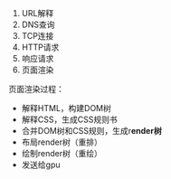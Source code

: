 1. URL解释
2. DNS查询
3. TCP连接
4. HTTP请求
5. 响应请求
6. 页面渲染

页面渲染过程：

- 解释HTML，构建DOM树
- 解释CSS，生成CSS规则书
- 合并DOM树和CSS规则，生成r**ender树**
- 布局render树（重排）
- 绘制render树（重绘）
- 发送给gpu
